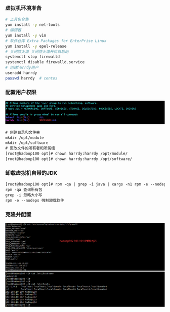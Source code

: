 ### 虚拟机环境准备
```sh
# 工具包合集
yum install -y net-tools
# 编辑器
yum install -y vim
# 软件仓库 Extra Packages for EnterPrise Linux
yum install -y epel-release
# 关闭防火墙 关闭防火墙开机自启动
systemctl stop firewalld
systemctl disable firewalld.service
# 创建harrdy用户
useradd harrdy
passwd harrdy  # centos
```
### 配置用户权限
![img.png](img.png)
```txt
# 创建目录和文件夹
mkdir /opt/module
mkdir /opt/software
# 更改文件的所有者和所属组
[root@hadoop100 opt]# chown harrdy:harrdy /opt/module/
[root@hadoop100 opt]# chown harrdy:harrdy /opt/software/
```
### 卸载虚拟机自带的JDK
```txt
[root@hadoop100 opt]# rpm -qa | grep -i java | xargs -n1 rpm -e --nodeps
rpm -qa 查询所有包
grep -i 忽略大小写
rpm -e --nodeps 强制卸载软件
```
### 克隆并配置
![img_1.png](img_1.png)
![img_2.png](img_2.png)
